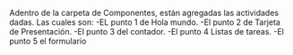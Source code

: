 Adentro de la carpeta de Componentes, están agregadas las actividades dadas. Las cuales son: -EL punto 1 de Hola mundo. -El punto 2 de Tarjeta de Presentación. -El punto 3 del contador. -El punto 4 Listas de tareas. -El punto 5 el formulario
